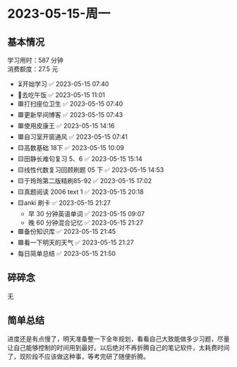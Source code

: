 # 2023-05-15-周一

## 基本情况

学习用时：587 分钟  
消费额度：27.5 元

-   ⏳开始学习 ✅ 2023-05-15 07:40
-   🍕去吃午饭 ✅ 2023-05-15 11:01
-   🟥打扫座位卫生 ✅ 2023-05-15 07:40
-   🟥更新早间博客 ✅ 2023-05-15 07:43
-   🟥使用皮康王 ✅ 2023-05-15 14:16
-   🟥自习室开窗通风 ✅ 2023-05-15 07:41
-   🟨高数基础 18下 ✅ 2023-05-15 10:09
-   🟨田静长难句复习 5、6 ✅ 2023-05-15 15:14
-   🟨线性代数复习回顾刷题 05 下 ✅ 2023-05-15 14:53
-   🟨于玲玲第二版精刷85-92 ✅ 2023-05-15 17:02
-   🟨真题阅读 2006 text 1 ✅ 2023-05-15 20:18
-   🟨anki 刷卡 ✅ 2023-05-15 21:27
    -   早 30 分钟英语单词 ✅ 2023-05-15 09:07
    -   晚 60 分钟混合记忆 ✅ 2023-05-15 21:27
-   🟩备份知识库 ✅ 2023-05-15 21:45
-   🟩看一下明天的天气 ✅ 2023-05-15 21:27
-   每日简单总结 ✅ 2023-05-15 21:50

## 碎碎念

无

## 简单总结

进度还是有点慢了，明天准备整一下全年规划，看看自己大致能做多少习题，尽量让自己能够控制的时间用到最好。以后绝对不再折腾自己的笔记软件，太耗费时间了，现阶段不应该做这种事，等考完研了随便折腾。